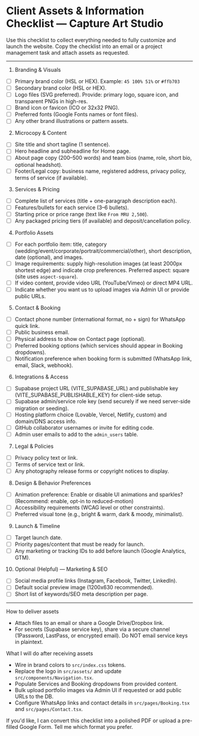 # Client Assets & Information Checklist — Capture Art Studio

Use this checklist to collect everything needed to fully customize and launch the website. Copy the checklist into an email or a project management task and attach assets as requested.

---

1) Branding & Visuals
  - [ ] Primary brand color (HSL or HEX). Example: `45 100% 51%` or `#ffb703`
  - [ ] Secondary brand color (HSL or HEX).
  - [ ] Logo files (SVG preferred). Provide: primary logo, square icon, and transparent PNGs in high-res.
  - [ ] Brand icon or favicon (ICO or 32x32 PNG).
  - [ ] Preferred fonts (Google Fonts names or font files).
  - [ ] Any other brand illustrations or pattern assets.

2) Microcopy & Content
  - [ ] Site title and short tagline (1 sentence).
  - [ ] Hero headline and subheadline for Home page.
  - [ ] About page copy (200–500 words) and team bios (name, role, short bio, optional headshot).
  - [ ] Footer/Legal copy: business name, registered address, privacy policy, terms of service (if available).

3) Services & Pricing
  - [ ] Complete list of services (title + one-paragraph description each).
  - [ ] Features/bullets for each service (3–6 bullets).
  - [ ] Starting price or price range (text like `From MRU 2,500`).
  - [ ] Any packaged pricing tiers (if available) and deposit/cancellation policy.

4) Portfolio Assets
  - [ ] For each portfolio item: title, category (wedding/event/corporate/portrait/commercial/other), short description, date (optional), and images.
  - [ ] Image requirements: supply high-resolution images (at least 2000px shortest edge) and indicate crop preferences. Preferred aspect: square (site uses `aspect-square`).
  - [ ] If video content, provide video URL (YouTube/Vimeo) or direct MP4 URL.
  - [ ] Indicate whether you want us to upload images via Admin UI or provide public URLs.

5) Contact & Booking
  - [ ] Contact phone number (international format, no + sign) for WhatsApp quick link.
  - [ ] Public business email.
  - [ ] Physical address to show on Contact page (optional).
  - [ ] Preferred booking options (which services should appear in Booking dropdowns).
  - [ ] Notification preference when booking form is submitted (WhatsApp link, email, Slack, webhook).

6) Integrations & Access
  - [ ] Supabase project URL (VITE_SUPABASE_URL) and publishable key (VITE_SUPABASE_PUBLISHABLE_KEY) for client-side setup.
  - [ ] Supabase admin/service role key (send securely if we need server-side migration or seeding).
  - [ ] Hosting platform choice (Lovable, Vercel, Netlify, custom) and domain/DNS access info.
  - [ ] GitHub collaborator usernames or invite for editing code.
  - [ ] Admin user emails to add to the `admin_users` table.

7) Legal & Policies
  - [ ] Privacy policy text or link.
  - [ ] Terms of service text or link.
  - [ ] Any photography release forms or copyright notices to display.

8) Design & Behavior Preferences
  - [ ] Animation preference: Enable or disable UI animations and sparkles? (Recommend: enable, opt-in to reduced-motion)
  - [ ] Accessibility requirements (WCAG level or other constraints).
  - [ ] Preferred visual tone (e.g., bright & warm, dark & moody, minimalist).

9) Launch & Timeline
  - [ ] Target launch date.
  - [ ] Priority pages/content that must be ready for launch.
  - [ ] Any marketing or tracking IDs to add before launch (Google Analytics, GTM).

10) Optional (Helpful) — Marketing & SEO
  - [ ] Social media profile links (Instagram, Facebook, Twitter, LinkedIn).
  - [ ] Default social preview image (1200x630 recommended).
  - [ ] Short list of keywords/SEO meta description per page.

---

How to deliver assets
- Attach files to an email or share a Google Drive/Dropbox link.
- For secrets (Supabase service key), share via a secure channel (1Password, LastPass, or encrypted email). Do NOT email service keys in plaintext.

What I will do after receiving assets
- Wire in brand colors to `src/index.css` tokens.
- Replace the logo in `src/assets/` and update `src/components/Navigation.tsx`.
- Populate Services and Booking dropdowns from provided content.
- Bulk upload portfolio images via Admin UI if requested or add public URLs to the DB.
- Configure WhatsApp links and contact details in `src/pages/Booking.tsx` and `src/pages/Contact.tsx`.

If you'd like, I can convert this checklist into a polished PDF or upload a pre-filled Google Form. Tell me which format you prefer.
